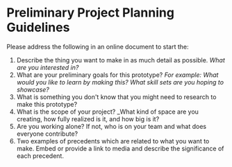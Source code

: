 # Preliminary Project Planning Guidelines
Please address the following in an online document to start the:

1. Describe the thing you want to make in as much detail as possible. _What are you interested in?_
2. What are your preliminary goals for this prototype? _For example: What would you like to learn by making this? What skill sets are you hoping to showcase?_
3. What is something you don't know that you might need to research to make this prototype?
3. What is the scope of your project? _What kind of space are you creating, how fully realized is it, and how big is it?
4. Are you working alone? If not, who is on your team and what does everyone contribute?
5. Two examples of precedents which are related to what you want to make. Embed or provide a link to media and describe the significance of each precedent.



